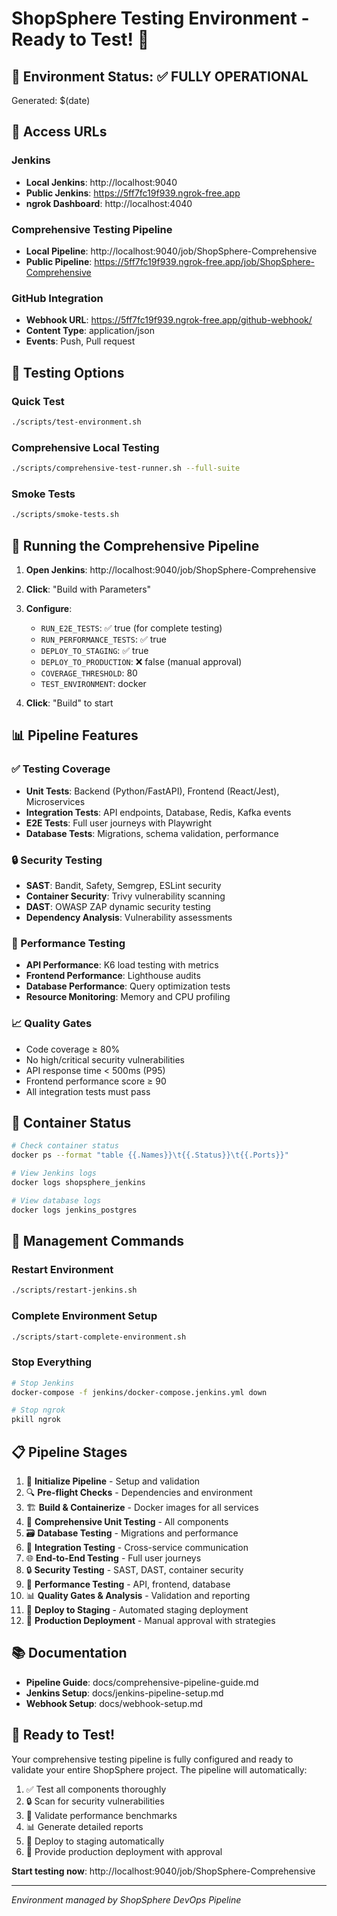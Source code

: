 # ShopSphere Testing Environment - Ready to Test! 🚀

## 🎯 Environment Status: ✅ FULLY OPERATIONAL

Generated: $(date)

## 🔗 Access URLs

### Jenkins
- **Local Jenkins**: http://localhost:9040
- **Public Jenkins**: https://5ff7fc19f939.ngrok-free.app
- **ngrok Dashboard**: http://localhost:4040

### Comprehensive Testing Pipeline
- **Local Pipeline**: http://localhost:9040/job/ShopSphere-Comprehensive
- **Public Pipeline**: https://5ff7fc19f939.ngrok-free.app/job/ShopSphere-Comprehensive

### GitHub Integration
- **Webhook URL**: https://5ff7fc19f939.ngrok-free.app/github-webhook/
- **Content Type**: application/json
- **Events**: Push, Pull request

## 🧪 Testing Options

### Quick Test
```bash
./scripts/test-environment.sh
```

### Comprehensive Local Testing
```bash
./scripts/comprehensive-test-runner.sh --full-suite
```

### Smoke Tests
```bash
./scripts/smoke-tests.sh
```

## 🎯 Running the Comprehensive Pipeline

1. **Open Jenkins**: http://localhost:9040/job/ShopSphere-Comprehensive
2. **Click**: "Build with Parameters"
3. **Configure**:
   - `RUN_E2E_TESTS`: ✅ true (for complete testing)
   - `RUN_PERFORMANCE_TESTS`: ✅ true
   - `DEPLOY_TO_STAGING`: ✅ true
   - `DEPLOY_TO_PRODUCTION`: ❌ false (manual approval)
   - `COVERAGE_THRESHOLD`: 80
   - `TEST_ENVIRONMENT`: docker

4. **Click**: "Build" to start

## 📊 Pipeline Features

### ✅ Testing Coverage
- **Unit Tests**: Backend (Python/FastAPI), Frontend (React/Jest), Microservices
- **Integration Tests**: API endpoints, Database, Redis, Kafka events
- **E2E Tests**: Full user journeys with Playwright
- **Database Tests**: Migrations, schema validation, performance

### 🔒 Security Testing
- **SAST**: Bandit, Safety, Semgrep, ESLint security
- **Container Security**: Trivy vulnerability scanning
- **DAST**: OWASP ZAP dynamic security testing
- **Dependency Analysis**: Vulnerability assessments

### 🚀 Performance Testing
- **API Performance**: K6 load testing with metrics
- **Frontend Performance**: Lighthouse audits
- **Database Performance**: Query optimization tests
- **Resource Monitoring**: Memory and CPU profiling

### 📈 Quality Gates
- Code coverage ≥ 80%
- No high/critical security vulnerabilities
- API response time < 500ms (P95)
- Frontend performance score ≥ 90
- All integration tests must pass

## 🐳 Container Status
```bash
# Check container status
docker ps --format "table {{.Names}}\t{{.Status}}\t{{.Ports}}"

# View Jenkins logs
docker logs shopsphere_jenkins

# View database logs
docker logs jenkins_postgres
```

## 🔧 Management Commands

### Restart Environment
```bash
./scripts/restart-jenkins.sh
```

### Complete Environment Setup
```bash
./scripts/start-complete-environment.sh
```

### Stop Everything
```bash
# Stop Jenkins
docker-compose -f jenkins/docker-compose.jenkins.yml down

# Stop ngrok
pkill ngrok
```

## 📋 Pipeline Stages

1. 🚀 **Initialize Pipeline** - Setup and validation
2. 🔍 **Pre-flight Checks** - Dependencies and environment
3. 🏗️ **Build & Containerize** - Docker images for all services
4. 🧪 **Comprehensive Unit Testing** - All components
5. 🗃️ **Database Testing** - Migrations and performance
6. 🔗 **Integration Testing** - Cross-service communication
7. 🌐 **End-to-End Testing** - Full user journeys
8. 🔒 **Security Testing** - SAST, DAST, container security
9. 🚀 **Performance Testing** - API, frontend, database
10. 📊 **Quality Gates & Analysis** - Validation and reporting
11. 🚢 **Deploy to Staging** - Automated staging deployment
12. 🎯 **Production Deployment** - Manual approval with strategies

## 📚 Documentation

- **Pipeline Guide**: docs/comprehensive-pipeline-guide.md
- **Jenkins Setup**: docs/jenkins-pipeline-setup.md
- **Webhook Setup**: docs/webhook-setup.md

## 🎉 Ready to Test!

Your comprehensive testing pipeline is fully configured and ready to validate your entire ShopSphere project. The pipeline will automatically:

1. ✅ Test all components thoroughly
2. 🔒 Scan for security vulnerabilities
3. 🚀 Validate performance benchmarks
4. 📊 Generate detailed reports
5. 🚢 Deploy to staging automatically
6. 🎯 Provide production deployment with approval

**Start testing now**: http://localhost:9040/job/ShopSphere-Comprehensive

---
*Environment managed by ShopSphere DevOps Pipeline*
